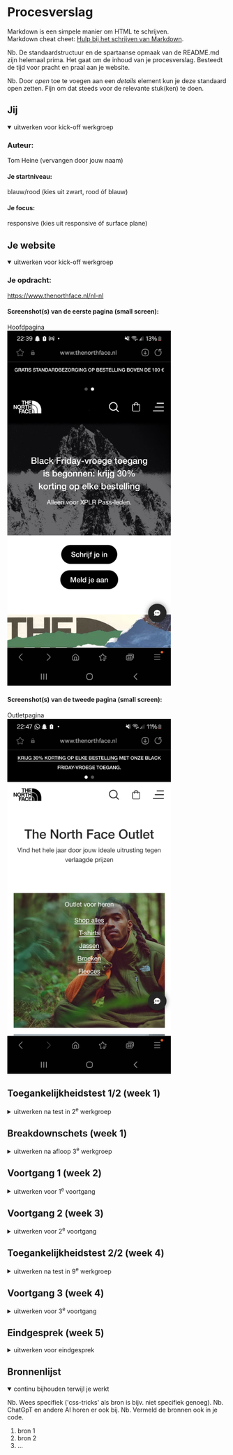 # Procesverslag
Markdown is een simpele manier om HTML te schrijven.  
Markdown cheat cheet: [Hulp bij het schrijven van Markdown](https://github.com/adam-p/markdown-here/wiki/Markdown-Cheatsheet).

Nb. De standaardstructuur en de spartaanse opmaak van de README.md zijn helemaal prima. Het gaat om de inhoud van je procesverslag. Besteedt de tijd voor pracht en praal aan je website.

Nb. Door *open* toe te voegen aan een *details* element kun je deze standaard open zetten. Fijn om dat steeds voor de relevante stuk(ken) te doen.





## Jij

<details open>
  <summary>uitwerken voor kick-off werkgroep</summary>

  ### Auteur:
  Tom Heine (vervangen door jouw naam)

  #### Je startniveau:
  blauw/rood (kies uit zwart, rood óf blauw)

  #### Je focus:
  responsive (kies uit responsive óf surface plane)
 
</details>





## Je website

<details open>
  <summary>uitwerken voor kick-off werkgroep</summary>

  ### Je opdracht:
https://www.thenorthface.nl/nl-nl
  #### Screenshot(s) van de eerste pagina (small screen): 
  Hoofdpagina  
  <img src="readme-images/23e30276-03f3-4763-9754-4b44aa9602d9.jpeg" width="375px" alt="hoofdpagina">

  #### Screenshot(s) van de tweede pagina (small screen):
  Outletpagina  
  <img src="readme-images/450f54f3-30a6-4777-9755-c216d4a20bab.jpeg" width="375px" alt="outletpagina">
 
</details>



## Toegankelijkheidstest 1/2 (week 1)

<details>
  <summary>uitwerken na test in 2<sup>e</sup> werkgroep</summary>

  ### Bevindingen
  Lijst met je bevindingen die in de test naar voren kwamen:
  - De site gebruikt geen semantische HTML
  - De site heeft geen h1 element
  - Geen alt-description
  - Video kan niet op pauze
  - Video heeft geen captions
  - Links zijn niet "recognizable" als links (geen streepjes)(waarschijnlijk voor uiterlijk doelen gedaan)
  - Maakt geen gebruik van focus states
  - Geen dark of light mode
  - Bepaalde tekst niet in juiste taal (Nederlands)
</details>



## Breakdownschets (week 1)

<details>
  <summary>uitwerken na afloop 3<sup>e</sup> werkgroep</summary>

  ### de hele pagina: 
  <img src="readme-images/dummy-plaatje.jpg" width="375px" alt="breakdown van de hele pagina">

  ### dynamisch deel (bijv menu): 
  <img src="readme-images/dummy-plaatje.jpg" width="375px" alt="breakdown van een dynamisch deel">

  ### wellicht nog een dynamisch deel (bijv filter): 
  <img src="readme-images/dummy-plaatje.jpg" width="375px" alt="breakdown van nog een dynamisch deel">

</details>





## Voortgang 1 (week 2)

<details>
  <summary>uitwerken voor 1<sup>e</sup> voortgang</summary>

  ### Stand van zaken
  hier dit ging goed & dit was lastig (neem ook screenshots op van delen van je website en code)
  Het maken van de HTML ging eigenlijk best soepel en zonder problemen. Ik ben nog niet echt begonnen met de css maar die komt nog wel

  ### Agenda voor meeting
  samen met je groepje opstellen

  | Mohammed       | Sander             | Esmee        | Tom              |
  | ---            | ---                | ---          | ---              |
  | -------------  | images, image sprites| Menu, footer | navigatie, foto's|
  | -------------- | content weghalen | video's      | animatie/gif     |
  | ...            | ...                | ...          | ...              |


  ### Verslag van meeting
  hier na afloop snel de uitkomsten van de meeting vastleggen

  - Alle images en video's kan je kopieren via ctrl + i en dan media
  - Article verdanderen in sections
  - De alt-tekst heeft een betere beschrijving nodig
  - Headers moeten bovenaan in de parent staan
  - Alle li items moeten ook nog a's worden in de footer
  - Alle / veranderen in ./
  - Het gifje/animatie is eigenlijk een video

</details>





## Voortgang 2 (week 3)

<details>
  <summary>uitwerken voor 2<sup>e</sup> voortgang</summary>

  ### Stand van zaken
  hier dit ging goed & dit was lastig (neem ook screenshots op van delen van je website en code)
  Met de CSS ging het niet heel erg soepel en in dit deel van coderen voel ik me nog niet het sterkst. Ik probeer kennis van de oefeningen over te brengen voor in mijn website en dat lukt wel. Langzaam begint de site toch beetje bij beetje iets wat lijkt op de site. Tijdens de feedback heb ik dus niks kunnen laten zien van mijn site door het weinig css afhebben voor het feedbackmoment.

  ### Agenda voor meeting
  samen met je groepje opstellen

  | Mohammed       | Sander             | Esmee        | Tom              |
  | ---            | ---                | ---          | ---              |
  | @media         | Svg                |  eerste slider| Svg             |
  | individueel-   | Grid               | ⁠slider positie |                |
  | responsive     | ...                | ⁠video’s / form | ...            |


  ### Verslag van meeting
  hier na afloop snel de uitkomsten van de meeting vastleggen

  - punt 1
  - punt 2
  - nog een punt
- ...

</details>





## Toegankelijkheidstest 2/2 (week 4)

<details>
  <summary>uitwerken na test in 9<sup>e</sup> werkgroep</summary>

  ### Bevindingen
  Lijst met je bevindingen die in de test naar voren kwamen (geef ook aan wat er verbeterd is):

</details>





## Voortgang 3 (week 4)

<details>
  <summary>uitwerken voor 3<sup>e</sup> voortgang</summary>

  ### Stand van zaken
  hier dit ging goed & dit was lastig (neem ook screenshots op van delen van je website en code)


  ### Agenda voor meeting
  samen met je groepje opstellen

  | student 1      | student 2          | student 3    | student 4        |
  | ---            | ---                | ---          | ---              |
  | dit bespreken  | en dit             | en ik dit    | en dan ik dat    |
  | en dat ook nog | dit als er tijd is | nog een punt | dit wil ik zeker |
  | ...            | ...                | ...          | ...              |


  ### Verslag van meeting
  hier na afloop snel de uitkomsten van de meeting vastleggen

  - punt 1
  - punt 2
  - nog een punt
  - ...

</details>





## Eindgesprek (week 5)

<details>
  <summary>uitwerken voor eindgesprek</summary>

  ### Je uitkomst - karakteristiek screenshots:
  <img src="readme-images/dummy-plaatje.jpg" width="375px" alt="uitomst opdracht 1">


  ### Dit ging goed/Heb ik geleerd: 
  Korte omschrijving met plaatjes

  <img src="readme-images/dummy-plaatje.jpg" width="375px" alt="top">


  ### Dit was lastig/Is niet gelukt:
  Korte omschrijving met plaatjes

  <img src="readme-images/dummy-plaatje.jpg" width="375px" alt="bummer">
</details>





## Bronnenlijst

<details open>
  <summary>continu bijhouden terwijl je werkt</summary>

  Nb. Wees specifiek ('css-tricks' als bron is bijv. niet specifiek genoeg). 
  Nb. ChatGpT en andere AI horen er ook bij.
  Nb. Vermeld de bronnen ook in je code.

  1. bron 1
  2. bron 2
  3. ...

</details>